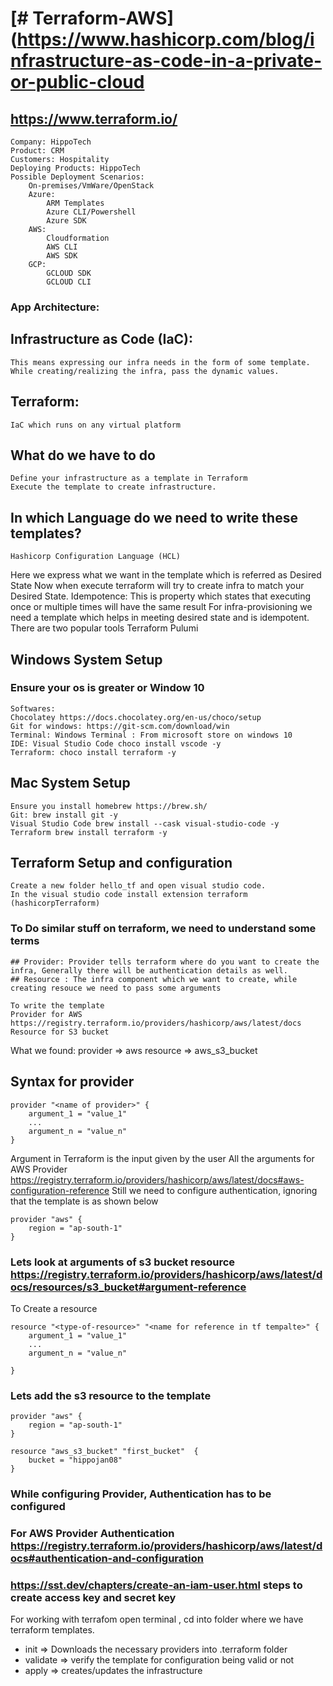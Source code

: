 # [# Terraform-AWS](https://www.hashicorp.com/blog/infrastructure-as-code-in-a-private-or-public-cloud

## https://www.terraform.io/

```
Company: HippoTech
Product: CRM
Customers: Hospitality
Deploying Products: HippoTech
Possible Deployment Scenarios:
	On-premises/VmWare/OpenStack
	Azure:
		ARM Templates
		Azure CLI/Powershell
		Azure SDK
	AWS:
		Cloudformation
		AWS CLI
		AWS SDK
	GCP:
		GCLOUD SDK
		GCLOUD CLI
```
###	App Architecture:

## Infrastructure as Code (IaC):
	This means expressing our infra needs in the form of some template.
	While creating/realizing the infra, pass the dynamic values.
## Terraform:
	IaC which runs on any virtual platform
## What do we have to do
	Define your infrastructure as a template in Terraform
	Execute the template to create infrastructure.
## In which Language do we need to write these templates?
	Hashicorp Configuration Language (HCL)
Here we express what we want in the template which is referred as Desired State
Now when execute terraform will try to create infra to match your Desired State.
Idempotence: This is property which states that executing once or multiple times will have the same result
For infra-provisioning we need a template which helps in meeting desired state and is idempotent.
There are two popular tools
	Terraform
	Pulumi

## Windows System Setup
### Ensure your os is greater or Window 10
	Softwares:
	Chocolatey https://docs.chocolatey.org/en-us/choco/setup
	Git for windows: https://git-scm.com/download/win
	Terminal: Windows Terminal : From microsoft store on windows 10
	IDE: Visual Studio Code choco install vscode -y
	Terraform: choco install terraform -y
## Mac System Setup
	Ensure you install homebrew https://brew.sh/
	Git: brew install git -y
	Visual Studio Code brew install --cask visual-studio-code -y
	Terraform brew install terraform -y
## Terraform Setup and configuration
	Create a new folder hello_tf and open visual studio code.
	In the visual studio code install extension terraform (hashicorpTerraform)


### To Do similar stuff on terraform, we need to understand some terms
```
## Provider: Provider tells terraform where do you want to create the infra, Generally there will be authentication details as well.
## Resource : The infra component which we want to create, while creating resouce we need to pass some arguments

To write the template
Provider for AWS https://registry.terraform.io/providers/hashicorp/aws/latest/docs
Resource for S3 bucket
```
What we found:
provider => aws
resource => aws_s3_bucket

## Syntax for provider
```
provider "<name of provider>" {
    argument_1 = "value_1"
    ...
    argument_n = "value_n"
}
```
Argument in Terraform is the input given by the user
All the arguments for AWS Provider https://registry.terraform.io/providers/hashicorp/aws/latest/docs#aws-configuration-reference
Still we need to configure authentication, ignoring that the template is as shown below
```
provider "aws" {
    region = "ap-south-1"
}
```

### Lets look at arguments of s3 bucket resource https://registry.terraform.io/providers/hashicorp/aws/latest/docs/resources/s3_bucket#argument-reference

To Create a resource
```
resource "<type-of-resource>" "<name for reference in tf tempalte>" {
    argument_1 = "value_1"
    ...
    argument_n = "value_n"

}
```

### Lets add the s3 resource to the template
```
provider "aws" {
    region = "ap-south-1"
}

resource "aws_s3_bucket" "first_bucket"  {
    bucket = "hippojan08"
}
```	

### While configuring Provider, Authentication has to be configured

### For AWS Provider Authentication https://registry.terraform.io/providers/hashicorp/aws/latest/docs#authentication-and-configuration

### https://sst.dev/chapters/create-an-iam-user.html steps to create access key and secret key

For working with terrafom open terminal , cd into folder where we have terraform templates.

* init => Downloads the necessary providers into .terraform folder 
* validate => verify the template for configuration being valid or not 
* apply => creates/updates the infrastructure 

